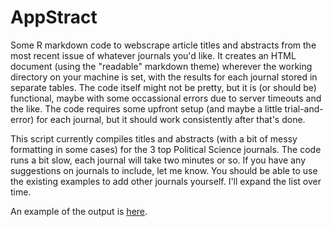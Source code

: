 # AppStract
Some R markdown code to webscrape article titles and abstracts from the most recent issue of whatever journals you'd like. It creates an HTML document (using the "readable" markdown theme) wherever the working directory on your machine is set, with the results for each journal stored in separate tables. The code itself might not be pretty, but it is (or should be) functional, maybe with some occassional errors due to server timeouts and the like. The code requires some upfront setup (and maybe a little trial-and-error) for each journal, but it should work consistently after that's done.

This script currently compiles titles and abstracts (with a bit of messy formatting in some cases) for the 3 top Political Science journals. The code runs a bit slow, each journal will take two minutes or so. If you have any suggestions on journals to include, let me know. You should be able to use the existing examples to add other journals yourself. I'll expand the list over time.

An example of the output is [here](https://billschultzphd.netlify.app/md/AppStract.html).
